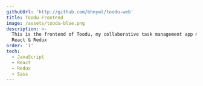 ```yaml
---
githubUrl: 'http://github.com/bhnywl/toodu-web'
title: Toodu Frontend
image: /assets/toodu-blue.png
description: >-
  This is the frontend of Toodu, my collaborative task management app made in
  React & Redux
order: '1'
tech:
  - JavaScript
  - React
  - Redux
  - Sass
---
```

